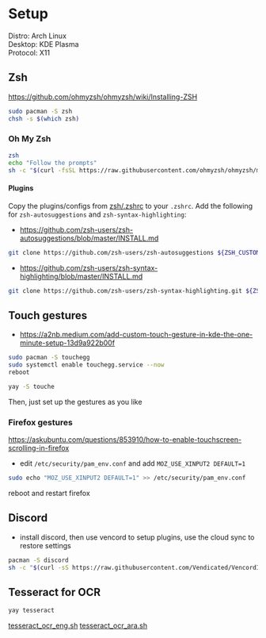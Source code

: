 # Setup
Distro: Arch Linux \
Desktop: KDE Plasma \
Protocol: X11

## Zsh
https://github.com/ohmyzsh/ohmyzsh/wiki/Installing-ZSH
```sh
sudo pacman -S zsh
chsh -s $(which zsh)
```

### Oh My Zsh
```sh
zsh
echo "Follow the prompts"
sh -c "$(curl -fsSL https://raw.githubusercontent.com/ohmyzsh/ohmyzsh/master/tools/install.sh)"
```

#### Plugins
Copy the plugins/configs from [zsh/.zshrc](zsh/.zshrc) to your `.zshrc`.
Add the following for `zsh-autosuggestions` and `zsh-syntax-highlighting`:
- https://github.com/zsh-users/zsh-autosuggestions/blob/master/INSTALL.md
```sh
git clone https://github.com/zsh-users/zsh-autosuggestions ${ZSH_CUSTOM:-~/.oh-my-zsh/custom}/plugins/zsh-autosuggestions
```
- https://github.com/zsh-users/zsh-syntax-highlighting/blob/master/INSTALL.md
```sh
git clone https://github.com/zsh-users/zsh-syntax-highlighting.git ${ZSH_CUSTOM:-~/.oh-my-zsh/custom}/plugins/zsh-syntax-highlighting
```

## Touch gestures
- https://a2nb.medium.com/add-custom-touch-gesture-in-kde-the-one-minute-setup-13d9a922b00f

```sh
sudo pacman -S touchegg
sudo systemctl enable touchegg.service --now
reboot
```
```sh
yay -S touche
```
Then, just set up the gestures as you like

### Firefox gestures
https://askubuntu.com/questions/853910/how-to-enable-touchscreen-scrolling-in-firefox
- edit `/etc/security/pam_env.conf` and add `MOZ_USE_XINPUT2 DEFAULT=1`
```sh
sudo echo "MOZ_USE_XINPUT2 DEFAULT=1" >> /etc/security/pam_env.conf
```
reboot and restart firefox

## Discord
- install discord, then use vencord to setup plugins, use the cloud sync to restore settings
```sh
pacman -S discord
sh -c "$(curl -sS https://raw.githubusercontent.com/Vendicated/VencordInstaller/main/install.sh)"
```

## Tesseract for OCR
```sh
yay tesseract
```
[tesseract_ocr_eng.sh](tesseract/ocr_eng.sh)
[tesseract_ocr_ara.sh](tesseract/ocr_ara.sh)
